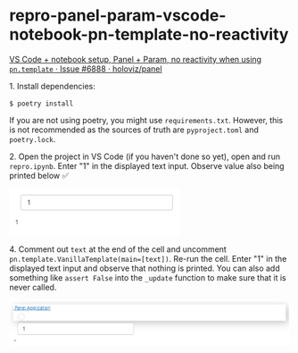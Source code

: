 # repro-panel-param-vscode-notebook-pn-template-no-reactivity

[VS Code + notebook setup, Panel + Param, no reactivity when using `pn.template` · Issue #6888 · holoviz/panel](https://github.com/holoviz/panel/issues/6888)

1\. Install dependencies:

```
$ poetry install
```

If you are not using poetry, you might use `requirements.txt`. However, this is not recommended as the sources of truth are `pyproject.toml` and `poetry.lock`.

2\. Open the project in VS Code (if you haven't done so yet), open and run `repro.ipynb`. Enter "1" in the displayed text input. Observe value also being printed below ✅

![](doc/text.png)

4\. Comment out `text` at the end of the cell and uncomment `pn.template.VanillaTemplate(main=[text])`. Re-run the cell.  Enter "1" in the displayed text input and observe that nothing is printed.  You can also add something like `assert False` into the `_update` function to make sure that it is never called.

![](doc/template.png)
